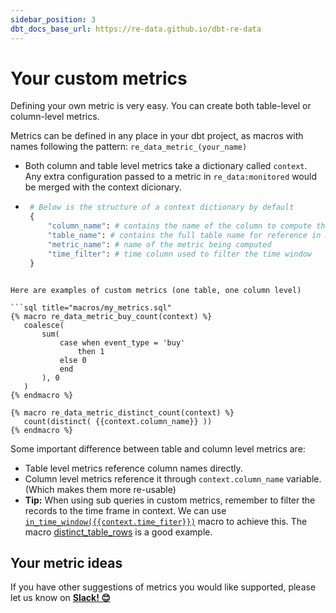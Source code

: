 ```yaml
---
sidebar_position: 3
dbt_docs_base_url: https://re-data.github.io/dbt-re-data
---
```


# Your custom metrics

Defining your own metric is very easy.
You can create both table-level or column-level metrics.

Metrics can be defined in any place in your dbt project, as macros with names following the pattern: `re_data_metric_(your_name)` 

 - Both column and table level metrics take a dictionary called `context`. Any extra configuration passed to a metric in `re_data:monitored` would be merged with the context dicionary.
 - ```python
    # Below is the structure of a context dictionary by default
    {
        "column_name": # contains the name of the column to compute the metric on. null in table metrics
        "table_name": # contains the full table name for reference in metric query definition
        "metric_name": # name of the metric being computed
        "time_filter": # time column used to filter the time window
    }
 ```

Here are examples of custom metrics (one table, one column level)

```sql title="macros/my_metrics.sql"    
{% macro re_data_metric_buy_count(context) %}
    coalesce(
        sum(
            case when event_type = 'buy'
                then 1
            else 0
            end
        ), 0
    )
{% endmacro %}

{% macro re_data_metric_distinct_count(context) %}
    count(distinct( {{context.column_name}} ))
{% endmacro %}
```

Some important difference between table and column level metrics are:
 - Table level metrics reference column names directly.
 - Column level metrics reference it through `context.column_name` variable. (Which makes them more re-usable)
 - **Tip:** When using sub queries in custom metrics, remember to filter the records to the time frame in context. We can use [`in_time_window({{context.time_fiter}})`](https://re-data.github.io/dbt-re-data/#!/macro/macro.re_data.in_time_window) macro to achieve this. The macro [distinct_table_rows](https://re-data.github.io/dbt-re-data/#!/macro/macro.re_data.re_data_metric_distinct_table_rows) is a good example.
 
## Your metric ideas

If you have other suggestions of metrics you would like supported, please let us know on **[Slack! 😊](https://www.getre.io/slack)**
